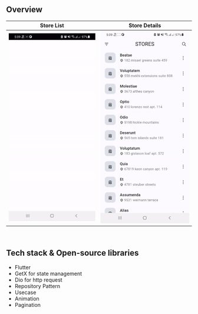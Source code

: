 ## Overview
|   Store List   | Store Details |
|     :---:      |     :---:      |
|   <img src="1_overview.gif"/>   |    <img src="2_overview.gif"/>  |

<br/>

## Tech stack & Open-source libraries

- Flutter
- GetX for state management
- Dio for http request
- Repository Pattern
- Usecase
- Animation
- Pagination
